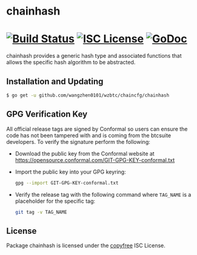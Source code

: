 chainhash
=========

[![Build Status](http://img.shields.io/travis/wangzhen0101/wzbtc.svg)](https://travis-ci.org/wangzhen0101/wzbtc)
[![ISC License](http://img.shields.io/badge/license-ISC-blue.svg)](http://copyfree.org)
[![GoDoc](https://img.shields.io/badge/godoc-reference-blue.svg)](http://godoc.org/github.com/wangzhen0101/wzbtc/chaincfg/chainhash)
=======

chainhash provides a generic hash type and associated functions that allows the
specific hash algorithm to be abstracted.

## Installation and Updating

```bash
$ go get -u github.com/wangzhen0101/wzbtc/chaincfg/chainhash
```

## GPG Verification Key

All official release tags are signed by Conformal so users can ensure the code
has not been tampered with and is coming from the btcsuite developers.  To
verify the signature perform the following:

- Download the public key from the Conformal website at
  https://opensource.conformal.com/GIT-GPG-KEY-conformal.txt

- Import the public key into your GPG keyring:
  ```bash
  gpg --import GIT-GPG-KEY-conformal.txt
  ```

- Verify the release tag with the following command where `TAG_NAME` is a
  placeholder for the specific tag:
  ```bash
  git tag -v TAG_NAME
  ```

## License

Package chainhash is licensed under the [copyfree](http://copyfree.org) ISC
License.
